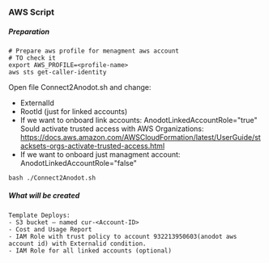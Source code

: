 ### AWS Script

##### Preparation
```
# Prepare aws profile for menagment aws account
# TO check it
export AWS_PROFILE=<profile-name>
aws sts get-caller-identity
```

Open file Connect2Anodot.sh and change: 
- ExternalId
- RootId (just for linked accounts)
- If we want to onboard link accounts: AnodotLinkedAccountRole="true"
  Sould activate trusted access with AWS Organizations: https://docs.aws.amazon.com/AWSCloudFormation/latest/UserGuide/stacksets-orgs-activate-trusted-access.html
- If we want to onboard just managment account: AnodotLinkedAccountRole="false"

```
bash ./Connect2Anodot.sh
```

##### What will be created
``` 
Template Deploys:
- S3 bucket – named cur-<Account-ID>
- Cost and Usage Report
- IAM Role with trust policy to account 932213950603(anodot aws account id) with Externalid condition.
- IAM Role for all linked accounts (optional)
```
 
